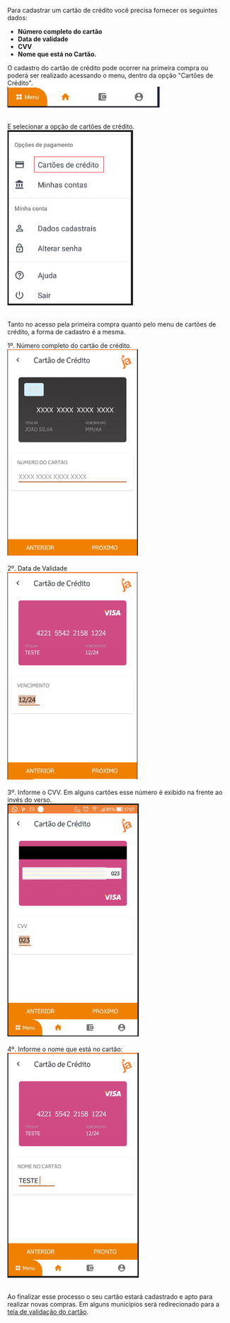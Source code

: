 Para cadastrar um cartão de crédito você precisa fornecer os seguintes dados:

- **Número completo do cartão**
- **Data de validade**
- **CVV**
- **Nome que está no Cartão.**

O cadastro do cartão de crédito pode ocorrer na primeira compra ou poderá ser realizado acessando o menu, dentro da opção "Cartões de Crédito". <br>
![image.png](/.attachments/image-34a5f79d-85cd-4d68-8ab9-6a51357c7838.png)<br><br>

E selecionar a opção de cartões de crédito.<br>
![image.png](/.attachments/image-37617592-a460-4c2a-926b-50876a4b5d5b.png)<br><br>


Tanto no acesso pela primeira compra quanto pelo menu de cartões de crédito, a forma de cadastro é a mesma.

1º. Número completo do cartão de crédito.<Br>
![image.png](/.attachments/image-2b7a570c-5008-4ce7-a1bb-878fed4cd0f7.png)<br><br>
2º. Data de Validade<br>
![image.png](/.attachments/image-7c450ced-586c-4ddf-8e17-245c9c43993d.png)<br><br>
3º. Informe o CVV. Em alguns cartões esse número é exibido na frente ao invés do verso.<br>
![image.png](/.attachments/image-dd9d2244-d2ec-4198-8610-3fdcb07c97fe.png)<br><br>
4º. Informe o nome que está no cartão:<br>
![image.png](/.attachments/image-ecfb8642-0f35-4a41-9440-601c601fe9d8.png)<br><br>

Ao finalizar esse processo o seu cartão estará cadastrado e apto para realizar novas compras. Em alguns municípios será redirecionado para a [tela de validação do cartão](/ABT-%2D-app-para-uso-no-transporte-público/5.-Cadastrando-um-cartão-de-Crédito/5.1.-Validando-o-cartão-de-crédito-%2D-Ping-Value).